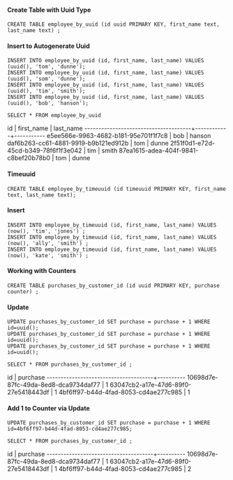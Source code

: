 #### Create Table with Uuid Type
```
CREATE TABLE employee_by_uuid (id uuid PRIMARY KEY, first_name text, last_name text) ;
```
#### Insert to Autogenerate Uuid
```
INSERT INTO employee_by_uuid (id, first_name, last_name) VALUES (uuid(), 'tom', 'dunne');
INSERT INTO employee_by_uuid (id, first_name, last_name) VALUES (uuid(), 'som', 'dunne');
INSERT INTO employee_by_uuid (id, first_name, last_name) VALUES (uuid(), 'tim', 'smith');
INSERT INTO employee_by_uuid (id, first_name, last_name) VALUES (uuid(), 'bob', 'hanson');
```
```
SELECT * FROM employee_by_uuid
```
 id                                   | first_name | last_name
--------------------------------------+------------+-----------
 e5ee566e-9963-4682-b181-95e701f1f7c8 |        bob |    hanson
 daf6b263-cc61-4881-9919-b9b121ed912b |        tom |     dunne
 2f51f0d1-e72d-45cd-b349-78f6f1f3e042 |        tim |     smith
 87ea1615-adea-404f-9841-c8bef20b78b0 |        tom |     dunne

#### Timeuuid
```
CREATE TABLE employee_by_timeuuid (id timeuuid PRIMARY KEY, first_name text, last_name text);
```

#### Insert
```
INSERT INTO employee_by_timeuuid (id, first_name, last_name) VALUES (now(), 'tim', 'jones') ;
INSERT INTO employee_by_timeuuid (id, first_name, last_name) VALUES (now(), 'ally', 'smith') ;
INSERT INTO employee_by_timeuuid (id, first_name, last_name) VALUES (now(), 'kate', 'smith') ;
```
#### Working with Counters
```
CREATE TABLE purchases_by_customer_id (id uuid PRIMARY KEY, purchase counter) ;
```

#### Update
```
UPDATE purchases_by_customer_id SET purchase = purchase + 1 WHERE id=uuid();
UPDATE purchases_by_customer_id SET purchase = purchase + 1 WHERE id=uuid();
UPDATE purchases_by_customer_id SET purchase = purchase + 1 WHERE id=uuid();
```
```
SELECT * FROM purchases_by_customer_id ;
```
 id                                   | purchase
--------------------------------------+----------
 10698d7e-87fc-49da-8ed8-dca9734daf77 |        1
 63047cb2-a17e-47d6-89f0-27e5418443df |        1
 4bf6ff97-b44d-4fad-8053-cd4ae277c985 |        1

#### Add 1 to Counter via Update
```
UPDATE purchases_by_customer_id SET purchase = purchase + 1 WHERE id=4bf6ff97-b44d-4fad-8053-cd4ae277c985;
```
```
SELECT * FROM purchases_by_customer_id ;
```
 id                                   | purchase
--------------------------------------+----------
 10698d7e-87fc-49da-8ed8-dca9734daf77 |        1
 63047cb2-a17e-47d6-89f0-27e5418443df |        1
 4bf6ff97-b44d-4fad-8053-cd4ae277c985 |        2
